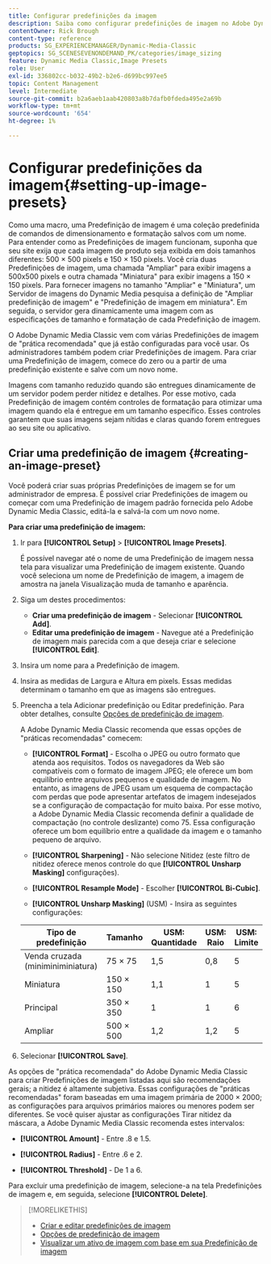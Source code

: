 ```yaml
---
title: Configurar predefinições da imagem
description: Saiba como configurar predefinições de imagem no Adobe Dynamic Media Classic.
contentOwner: Rick Brough
content-type: reference
products: SG_EXPERIENCEMANAGER/Dynamic-Media-Classic
geptopics: SG_SCENESEVENONDEMAND_PK/categories/image_sizing
feature: Dynamic Media Classic,Image Presets
role: User
exl-id: 336802cc-b032-49b2-b2e6-d699bc997ee5
topic: Content Management
level: Intermediate
source-git-commit: b2a6aeb1aab420803a8b7dafb0fdeda495e2a69b
workflow-type: tm+mt
source-wordcount: '654'
ht-degree: 1%

---
```


# Configurar predefinições da imagem{#setting-up-image-presets}

Como uma macro, uma Predefinição de imagem é uma coleção predefinida de comandos de dimensionamento e formatação salvos com um nome. Para entender como as Predefinições de imagem funcionam, suponha que seu site exija que cada imagem de produto seja exibida em dois tamanhos diferentes: 500 × 500 pixels e 150 × 150 pixels. Você cria duas Predefinições de imagem, uma chamada &quot;Ampliar&quot; para exibir imagens a 500x500 pixels e outra chamada &quot;Miniatura&quot; para exibir imagens a 150 × 150 pixels. Para fornecer imagens no tamanho &quot;Ampliar&quot; e &quot;Miniatura&quot;, um Servidor de imagens do Dynamic Media pesquisa a definição de &quot;Ampliar predefinição de imagem&quot; e &quot;Predefinição de imagem em miniatura&quot;. Em seguida, o servidor gera dinamicamente uma imagem com as especificações de tamanho e formatação de cada Predefinição de imagem.

O Adobe Dynamic Media Classic vem com várias Predefinições de imagem de &quot;prática recomendada&quot; que já estão configuradas para você usar. Os administradores também podem criar Predefinições de imagem. Para criar uma Predefinição de imagem, comece do zero ou a partir de uma predefinição existente e salve com um novo nome.

Imagens com tamanho reduzido quando são entregues dinamicamente de um servidor podem perder nitidez e detalhes. Por esse motivo, cada Predefinição de imagem contém controles de formatação para otimizar uma imagem quando ela é entregue em um tamanho específico. Esses controles garantem que suas imagens sejam nítidas e claras quando forem entregues ao seu site ou aplicativo.

## Criar uma predefinição de imagem {#creating-an-image-preset}

Você poderá criar suas próprias Predefinições de imagem se for um administrador de empresa. É possível criar Predefinições de imagem ou começar com uma Predefinição de imagem padrão fornecida pelo Adobe Dynamic Media Classic, editá-la e salvá-la com um novo nome.

**Para criar uma predefinição de imagem:**

1. Ir para **[!UICONTROL Setup]** > **[!UICONTROL Image Presets]**.

   É possível navegar até o nome de uma Predefinição de imagem nessa tela para visualizar uma Predefinição de imagem existente. Quando você seleciona um nome de Predefinição de imagem, a imagem de amostra na janela Visualização muda de tamanho e aparência.

1. Siga um destes procedimentos:

   * **Criar uma predefinição de imagem** - Selecionar **[!UICONTROL Add]**.
   * **Editar uma predefinição de imagem** - Navegue até a Predefinição de imagem mais parecida com a que deseja criar e selecione **[!UICONTROL Edit]**.

1. Insira um nome para a Predefinição de imagem.
1. Insira as medidas de Largura e Altura em pixels. Essas medidas determinam o tamanho em que as imagens são entregues.
1. Preencha a tela Adicionar predefinição ou Editar predefinição. Para obter detalhes, consulte [Opções de predefinição de imagem](application-setup.md#image_preset_options).

   A Adobe Dynamic Media Classic recomenda que essas opções de &quot;práticas recomendadas&quot; comecem:

   * **[!UICONTROL Format]** - Escolha o JPEG ou outro formato que atenda aos requisitos. Todos os navegadores da Web são compatíveis com o formato de imagem JPEG; ele oferece um bom equilíbrio entre arquivos pequenos e qualidade de imagem. No entanto, as imagens de JPEG usam um esquema de compactação com perdas que pode apresentar artefatos de imagem indesejados se a configuração de compactação for muito baixa. Por esse motivo, a Adobe Dynamic Media Classic recomenda definir a qualidade de compactação (no controle deslizante) como 75. Essa configuração oferece um bom equilíbrio entre a qualidade da imagem e o tamanho pequeno de arquivo.

   * **[!UICONTROL Sharpening]** - Não selecione Nitidez (este filtro de nitidez oferece menos controle do que **[!UICONTROL Unsharp Masking]** configurações).

   * **[!UICONTROL Resample Mode]** - Escolher **[!UICONTROL Bi-Cubic]**.

   * **[!UICONTROL Unsharp Masking]** (USM) - Insira as seguintes configurações:

   | Tipo de predefinição | Tamanho | USM: Quantidade | USM: Raio | USM: Limite |
   | --- | --- | --- | --- | --- |
   | Venda cruzada (miniminiminiatura) | 75 × 75 | 1,5 | 0,8 | 5 |
   | Miniatura | 150 × 150 | 1,1 | 1 | 5 |
   | Principal | 350 × 350 | 1 | 1 | 6 |
   | Ampliar | 500 × 500 | 1,2 | 1,2 | 5 |

1. Selecionar **[!UICONTROL Save]**.

As opções de &quot;prática recomendada&quot; do Adobe Dynamic Media Classic para criar Predefinições de imagem listadas aqui são recomendações gerais; a nitidez é altamente subjetiva. Essas configurações de &quot;práticas recomendadas&quot; foram baseadas em uma imagem primária de 2000 × 2000; as configurações para arquivos primários maiores ou menores podem ser diferentes. Se você quiser ajustar as configurações Tirar nitidez da máscara, a Adobe Dynamic Media Classic recomenda estes intervalos:

* **[!UICONTROL Amount]** - Entre .8 e 1.5.

* **[!UICONTROL Radius]** - Entre .6 e 2.

* **[!UICONTROL Threshold]** - De 1 a 6.

Para excluir uma predefinição de imagem, selecione-a na tela Predefinições de imagem e, em seguida, selecione **[!UICONTROL Delete]**.

>[!MORELIKETHIS]
>
>* [Criar e editar predefinições de imagem](application-setup.md#creating_and_editing_image_presets)
>* [Opções de predefinição de imagem](application-setup.md#image_preset_options)
>* [Visualizar um ativo de imagem com base em sua Predefinição de imagem](previewing-asset.md#previewing_an_image_asset_based_on_its_image_preset)
